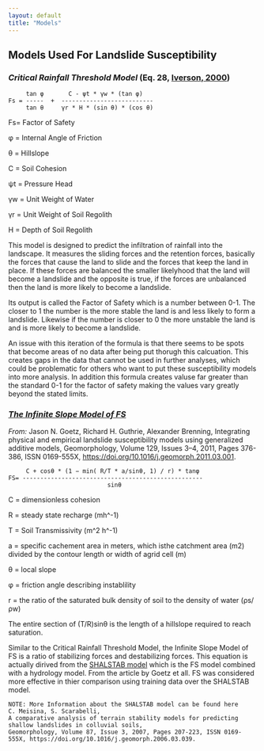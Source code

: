 ```yaml
---
layout: default
title: "Models"
---
```


## Models Used For Landslide Susceptibility

### *Critical Rainfall Threshold Model* (Eq. 28, [Iverson, 2000](https://agupubs.onlinelibrary.wiley.com/doi/abs/10.1029/2000WR900090))
```
     tan φ       C - ψt * γw * (tan φ)
Fs = -----  +  --------------------------
     tan θ     γr * H * (sin θ) * (cos θ)
```

Fs= Factor of Safety

φ = Internal Angle of Friction

θ = Hillslope

C = Soil Cohesion

ψt = Pressure Head

γw = Unit Weight of Water

γr = Unit Weight of Soil Regolith

H = Depth of Soil Regolith


This model is designed to predict the infiltration of rainfall into the landscape. It measures the sliding forces and the retention forces, basically the forces that cause the land to slide and the forces that keep the land in place. If these forces are balanced the smaller likelyhood that the land will become a landslide and the opposite is true, if the forces are unbalanced then the land is more likely to become a landslide.

Its output is called the Factor of Safety which is a number between 0-1. The closer to 1 the number is the more stable the land is and less likely to form a landslide. Likewise if the number is closer to 0 the more unstable the land is and is more likely to become a landslide.

An issue with this iteration of the formula is that there seems to be spots that become areas of no data after being put thorugh this calcuation. This creates gaps in the data that cannot be used in further analyses, which could be problematic for others who want to put these susceptibility models into more analysis. In addition this formula creates valuse far greater than the standard 0-1 for the factor of safety making the values vary greatly beyond the stated limits.

### [*The Infinite Slope Model of FS*](https://www.sciencedirect.com/science/article/pii/S0169555X11001218)

_From:_
Jason N. Goetz, Richard H. Guthrie, Alexander Brenning,
Integrating physical and empirical landslide susceptibility models using generalized additive models,
Geomorphology,
Volume 129, Issues 3–4,
2011,
Pages 376-386,
ISSN 0169-555X,
https://doi.org/10.1016/j.geomorph.2011.03.001.

```
     C + cosθ * (1 − min( R/T * a/sinθ, 1) / r) * tanφ
FS= ---------------------------------------------------
                            sinθ
```
C = dimensionless cohesion

R = steady state recharge (mh^-1)

T = Soil Transmissivity (m^2 h^-1)

a = specific cachement area in meters, which isthe catchment area (m2) divided by the contour length or width of agrid cell (m)

θ = local slope

φ = friction angle describing instablility

r = the ratio of the saturated bulk density of soil to the density of water (ρs/ρw)

The entire section of (T/R)sinθ is the length of a hillslope required to reach saturation.

Similar to the Critical Rainfall Threshold Model, the Infinite Slope Model of FS is a ratio of stabilizing forces and destabilizing forces. This equation is actually dirived from the [SHALSTAB model](https://www.sciencedirect.com/science/article/pii/S0169555X06003515) which is the FS model combined with a hydrology model. From the article by Goetz et all. FS was considered more effective in thier comparison using training data over the SHALSTAB model.
```
NOTE: More Information about the SHALSTAB model can be found here
C. Meisina, S. Scarabelli, 
A comparative analysis of terrain stability models for predicting shallow landslides in colluvial soils, 
Geomorphology, Volume 87, Issue 3, 2007, Pages 207-223, ISSN 0169-555X, https://doi.org/10.1016/j.geomorph.2006.03.039. 
```
